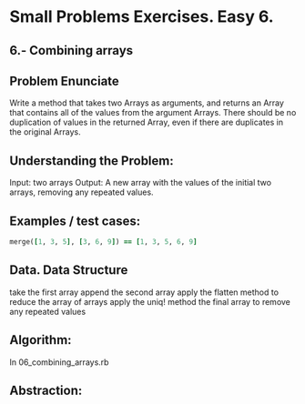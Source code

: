 # Small Problems Exercises. Easy 6.

## 6.- Combining arrays

## Problem Enunciate

Write a method that takes two Arrays as arguments, and returns an Array that contains all of the values from the argument Arrays. There should be no duplication of values in the returned Array, even if there are duplicates in the original Arrays.


## Understanding the Problem:

Input: two arrays
Output: A new array with the values of the initial two arrays, removing any repeated values.

## Examples / test cases:
``` ruby
merge([1, 3, 5], [3, 6, 9]) == [1, 3, 5, 6, 9]
```

## Data. Data Structure
take the first array
append the second array
apply the flatten method to reduce the array of arrays
apply the uniq! method the final array to remove any repeated values


## Algorithm:

In 06_combining_arrays.rb

## Abstraction:
